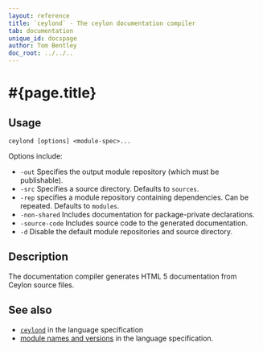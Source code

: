 ```yaml
---
layout: reference
title: `ceylond` - The ceylon documentation compiler
tab: documentation
unique_id: docspage
author: Tom Bentley
doc_root: ../../..
---
```


# #{page.title}

## Usage 

<!-- lang: none -->
    ceylond [options] <module-spec>...

Options include:

* `-out` Specifies the output module repository (which must be publishable).
* `-src` Specifies a source directory. Defaults to `sources`.
* `-rep` specifies a module repository containing dependencies. Can be repeated.
  Defaults to `modules`.
* `-non-shared` Includes documentation for package-private declarations.
* `-source-code` Includes source code to the generated documentation.   
* `-d` Disable the default module repositories and source directory. <!-- m3 -->

## Description

The documentation compiler generates HTML 5 documentation from Ceylon 
source files.

## See also

* [`ceylond`](#{page.doc_root}/#{site.urls.spec_relative}#thedocumentationcompiler) in the language specification
* [module names and versions](#{page.doc_root}/#{site.urls.spec_relative}#modulenamesandversionidentifiers) in the language specification.
